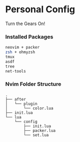 # Personal Config

Turn the Gears On!

### Installed Packages
```bash
neovim + packer
zsh + ohmyzsh
tmux
asdf
tree
net-tools
```

### Nvim Folder Structure
```tree
.
├── after
│   └── plugin
│       └── color.lua
├── init.lua
└── lua
    └── config
        ├── init.lua
        ├── packer.lua
        └── set.lua
```

